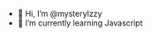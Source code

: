 - 👋 Hi, I’m @mysteryIzzy
- 🌱 I’m currently learning Javascript

<!---
mysteryIzzy/mysteryIzzy is a ✨ special ✨ repository because its `README.md` (this file) appears on your GitHub profile.
You can click the Preview link to take a look at your changes.
--->
